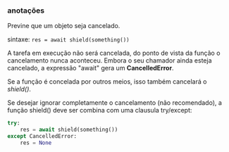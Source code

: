 ### anotações ###

Previne que um objeto seja cancelado.

sintaxe: <code>res = await shield(something())</code>

A tarefa em execução não será cancelada, do ponto de vista da função o cancelamento nunca aconteceu. Embora o seu chamador ainda esteja cancelado, a expressão "await" gera um **CancelledError**.

Se a função é concelada por outros meios, isso também cancelará o *shield()*.

Se desejar ignorar completamente o cancelamento (não recomendado), a função shield() deve ser combina com uma clausula try/except:

```python
try:
    res = await shield(something())
except CancelledError:
    res = None
```